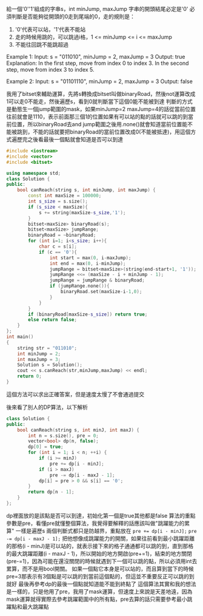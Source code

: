 給一個'0''1'組成的字串s，int minJump, maxJump
字串的開頭結尾必定是'0'
必須判斷是否能夠從開頭的0走到尾端的0，走的規則是：
1.  '0'代表可以站，'1'代表不能站
2.  走的時候用跳的，可以跳過i格，1 <= minJump <= i <= maxJump
3.  不能往回跳不能跳超過

Example 1:
Input: s = "011010", minJump = 2, maxJump = 3
Output: true
Explanation:
In the first step, move from index 0 to index 3. 
In the second step, move from index 3 to index 5.

Example 2:
Input: s = "01101110", minJump = 2, maxJump = 3
Output: false

我用了bitset來輔助運算，先將s轉換成bitset叫做binaryRoad，然後not運算改成1可以走0不能走，然後遍歷s，看到0就判斷當下這個0能不能被到達
判斷的方式是動態生一個jump範圍的mask，如果minJump=2 maxJump=4的話從當前位置往前就會是1110，表示前面那三個1的位置如果有可以站的點的話就可以跳的到當前位置，所以binaryRoad去and jump範圍之後用.none()就會知道當前位置能不能被跳到，不能的話就要把binaryRoad的當前位置改成0(不能被抵達)，用這個方式遍歷完之後看最後一個點就會知道是否可以到達
```c++
#include <iostream>
#include <vector>
#include <bitset>

using namespace std;
class Solution {
public:
    bool canReach(string s, int minJump, int maxJump) {
        const int maxSize = 100000;
        int s_size = s.size();
        if (s_size < maxSize){
            s += string(maxSize-s_size,'1');
        }
        bitset<maxSize> binaryRoad(s);
        bitset<maxSize> jumpRange;
        binaryRoad = ~binaryRoad;
        for (int i=1; i<s_size; i++){
            char c = s[i];
            if (c == '0'){
                int start = max(0, i-maxJump);
                int end = max(0, i-minJump);
                jumpRange = bitset<maxSize>(string(end-start+1, '1'));
                jumpRange <<= (maxSize - i + minJump - 1);
                jumpRange = jumpRange & binaryRoad;
                if (jumpRange.none()){
                    binaryRoad.set(maxSize-i-1,0);
                }
            }
        }
        if (binaryRoad[maxSize-s_size]) return true;
        else return false;
    }
};
int main()
{
    string str = "011010";
    int minJump = 2;
    int maxJump = 3;
    Solution s = Solution();
    cout << s.canReach(str,minJump,maxJump) << endl;
    return 0;
}
```
這個方法可以求出正確答案，但是速度太慢了不會通過提交

後來看了別人的DP算法，以下解析
```c++
class Solution {
public:
    bool canReach(string s, int minJ, int maxJ) {
        int n = s.size(), pre = 0;
        vector<bool> dp(n, false);
        dp[0] = true;
        for (int i = 1; i < n; ++i) {
            if (i >= minJ)
                pre += dp[i - minJ];
            if (i > maxJ)
                pre -= dp[i - maxJ - 1];
            dp[i] = pre > 0 && s[i] == '0';
        }
        return dp[n - 1];
    }
};
```
dp裡面放的是該點是否可以到達，初始化第一個是true其他都是false
算法的重點參數是pre，看懂pre就懂整個算法，我覺得要解釋的話應該叫做"跳躍能力的累算"
一樣是遍歷s
兩個判斷式都只是防越界，重點放在
`pre += dp[i - minJ];`
`pre -= dp[i - maxJ - 1];`
把他想像成跳躍能力的開關，如果往前看到最小跳躍距離的那格(i - minJ)是可以站的，就表示接下來的格子通通都可以跳的到，直到那格的最大跳躍距離(i - maxJ - 1)，所以開始的地方開啟(pre+=1)，結束的地方關閉(pre-=1)，因為可能在還沒關閉的時候就遇到下一個可以跳的點，所以必須用int去累算，而不是用bool開關。
如果一個點它本身是可以站的，而且算到當下的時候pre=3那表示有3個點是可以跳的到當前這個點的，但這並不重要反正可以跳的到就好
最後再參考dp的最後一個點就知道能不能到終點了
這個算法其實和我的想法是一樣的，只是他用了pre，我用了mask運算，但速度上來說是天差地遠，因為mask運算就得實際去參考跳躍範圍中的所有點，pre去算的話只需要參考最小跳躍點和最大跳躍點
